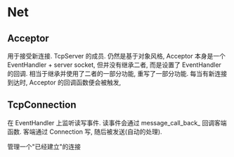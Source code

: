 # Net

## Acceptor
用于接受新连接. TcpServer 的成员.
仍然是基于对象风格, Acceptor 本身是一个 EventHandler + server socket, 但并没有继承二者, 而是设置了 EventHandler 的回调. 相当于继承并使用了二者的一部分功能, 重写了一部分功能. 每当有新连接到达时, Acceptor 的回调函数便会被触发, 


## TcpConnection
在 EventHandler 上监听读写事件. 读事件会通过 message_call_back_ 回调客端函数. 客端通过 Connection 写, 随后被发送(自动的处理).

管理一个"已经建立"的连接
